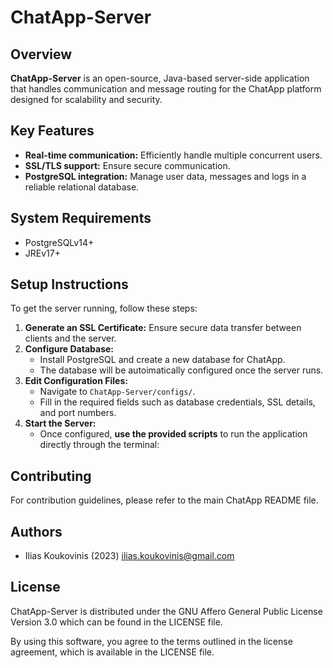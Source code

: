 # ChatApp-Server

[ilias.koukovinis@gmail.com]: https://mail.google.com/mail/u/0/?tab=rm&ogbl#search/ilias.koukovinis%40gmail.com

## Overview

**ChatApp-Server** is an open-source, Java-based server-side application that handles communication and message routing for the ChatApp platform designed for scalability and security.

## Key Features

* **Real-time communication:** Efficiently handle multiple concurrent users.
* **SSL/TLS support:** Ensure secure communication.
* **PostgreSQL integration:** Manage user data, messages and logs in a reliable relational database.

## System Requirements

* PostgreSQLv14+
* JREv17+

## Setup Instructions

To get the server running, follow these steps:

1. **Generate an SSL Certificate:** Ensure secure data transfer between clients and the server.
2. **Configure Database:**
    - Install PostgreSQL and create a new database for ChatApp.
    - The database will be autoimatically configured once the server runs.
3. **Edit Configuration Files:**
    - Navigate to `ChatApp-Server/configs/`.
    - Fill in the required fields such as database credentials, SSL details, and port numbers.
4. **Start the Server:**
	- Once configured, **use the provided scripts** to run the application directly through the terminal:

## Contributing

For contribution guidelines, please refer to the main ChatApp README file.

## Authors

* Ilias Koukovinis (2023) [ilias.koukovinis@gmail.com]

## License

ChatApp-Server is distributed under the GNU Affero General Public License Version 3.0 which can be found in the LICENSE file.

By using this software, you agree to the terms outlined in the license agreement, which is available in the LICENSE file.